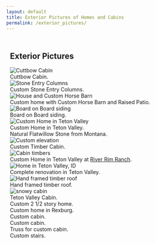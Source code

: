 ```yaml
---
layout: default
title: Exterior Pictures of Homes and Cabins
permalink: /exterior_pictures/
---
```

<div class="row">
  <div class="col-lg-3">
  </div>
  <div class="col-xs-12 col-lg-6" style="padding: 10px;">
      <h2 class="spacer-top marginleft10">Exterior Pictures</h2>
    <img src="/assets/images/cuttbow_cabin.jpg" class="img-responsive img-rounded" alt="Cuttbow Cabin" />
      <br><div class="marginleft10 lead">Cuttbow Cabin.</div>
    <img src="/assets/images/stone_entry_columns.jpg" class="img-rounded img-responsive" alt="Stone Entry Columns" />
      <br><div class="marginleft10 lead">Custom Stone Entry Columns.</div>
    <img src="/assets/images/house_collage.jpg" class="img-responsive img-rounded" alt="House and Custom Horse Barn" />
      <br><div class="marginleft10 lead">Custom home with Custom Horse Barn and Raised Patio.</div>
    <img src="/assets/images/board_on_board_siding.jpg" class="img-rounded img-responsive" alt="Board on Board siding" />
      <br><div class="marginleft10 lead">Board on Board siding.</div>
    <img src="/assets/images/custom_home_2.jpg" class="img-rounded img-responsive" alt="Custom Home in Teton Valley" />
      <br><div class="marginleft10 lead">Custom Home in Teton Valley.<br>Natural Flatwillow Stone from Montana.</div>
    <img src="/assets/images/caravella_ext_1.jpg" class="img-rounded img-responsive" alt="Custom elevation" />
      <br><div class="marginleft10 lead">Custom Timber Cabin.</div>
    <img src="/assets/images/cabin_timbers.jpg" class="img-rounded img-responsive" alt="Cabin timbers" />
      <br><div class="marginleft10 lead">Custom Home in Teton Valley at <a href="http://www.riverrimranch.com">River Rim Ranch</a>.</div>
    <img src="/assets/images/teton_valley_residence.jpg" class="img-rounded img-responsive" alt="Home in Teton Valley, ID" />
      <br><div class="marginleft10 lead">Complete renovation in Teton Valley.</div>
    <img src="/assets/images/hand_framed_timber_roof.jpg" class="img-responsive img-rounded" alt="Hand framed timber roof" />
      <br><div class="marginleft10 lead">Hand framed timber roof.</div>
    <img src="/assets/images/snowy_house.jpg" class="img-rounded img-responsive" alt="snowy cabin" />
      <br><div class="marginleft10 lead">Teton Valley Cabin.</div>
    <img src="/assets/images/custom_home_1.jpg" class="img-responsive img-rounded" alt="" />
      <br><div class="marginleft10 lead">Custom 2 1/2 story home.</div>
    <img src="/assets/images/house_1.jpg" class="img-responsive img-rounded" alt="" />
      <br><div class="marginleft10 lead">Custom home in Rexburg.</div>
    <img src="/assets/images/cabin_2.jpg" class="img-responsive img-rounded" alt="" />
      <br><div class="marginleft10 lead">Custom cabin.</div>
    <img src="/assets/images/cabin_3.jpg" class="img-responsive img-rounded" alt="" />
      <br><div class="marginleft10 lead">Custom cabin.</div>
    <img src="/assets/images/truss.jpg" class="img-responsive img-rounded" alt="" />
      <br><div class="marginleft10 lead">Truss for custom cabin.</div>
    <img src="/assets/images/stairway.jpg" class="img-responsive img-rounded" alt="" />
      <br><div class="marginleft10 lead">Custom stairs.</div>
</div>
  <div class="col-lg-3">
  </div>
</div>
